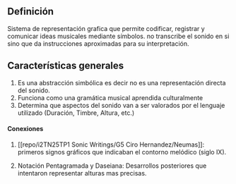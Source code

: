 
## Definición

Sistema de representación grafica que permite codificar, registrar y comunicar ideas musicales mediante símbolos. no transcribe el sonido en si sino que da instrucciones aproximadas para su interpretación.

## Características generales

1) Es una abstracción simbólica es decir no es una representación directa del sonido.
2) Funciona como una gramática musical aprendida culturalmente
3) Determina que aspectos del sonido van a ser valorados por el lenguaje utilizado (Duración, Timbre, Altura, etc.)

#### Conexiones

1) [[repo/i2TN25TP1 Sonic Writings/G5 Ciro Hernandez/Neumas]]: primeros signos gráficos que indicaban el contorno melódico (siglo IX).

2) Notación Pentagramada y Daseiana: Desarrollos posteriores que intentaron representar alturas mas precisas.
